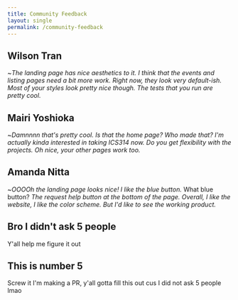 ```yaml
---
title: Community Feedback
layout: single
permalink: /community-feedback
---
```


## Wilson Tran
~*The landing page has nice aesthetics to it. I think that the events and listing pages need a bit more work. Right now, they look very default-ish. Most of your styles look pretty nice though. The tests that you run are pretty cool.*

## Mairi Yoshioka
~*Damnnnn that's pretty cool. Is that the home page? Who made that? I'm actually kinda interested in taking ICS314 now. Do you get flexibility with the projects. Oh nice, your other pages work too.*

## Amanda Nitta
~*OOOOh the landing page looks nice! I like the blue button.*
What blue button?
*The request help button at the bottom of the page. Overall, I like the website, I like the color scheme. But I'd like to see the working product.*

## Bro I didn't ask 5 people
Y'all help me figure it out

## This is number 5
Screw it I'm making a PR, y'all gotta fill this out cus I did not ask 5 people lmao
